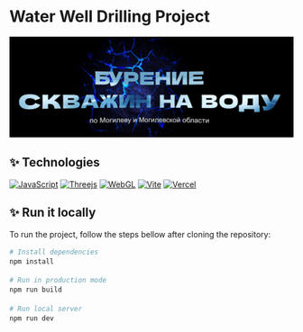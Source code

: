 # Water Well Drilling Project

![Screenshot](./public/images/screenshot.jpg)

## ✨ Technologies

[![JavaScript](https://img.shields.io/badge/-React-000000?style=flat&logo=react&logoColor=087ea4)](https://react.dev/)
[![Threejs](https://img.shields.io/badge/-Three.js-049ef4?style=flat&logo=Threejs&logoColor=ffffff)](https://threejs.org/)
[![WebGL](https://img.shields.io/badge/-WebGL-33a933?style=flat&logo=WebGL&logoColor=ffffff)](https://get.webgl.org/)
[![Vite](https://img.shields.io/badge/-Vite-%23646CFF?style=flat&logo=Vite&logoColor=ffffff)](https://vitejs.dev/)
[![Vercel](https://img.shields.io/badge/-Vercel-171717?style=flat&logo=Vercel&logoColor=ffffff)](https://vercel.com/docs)

## ✨ Run it locally

To run the project, follow the steps bellow after cloning the repository:

```bash
# Install dependencies
npm install

# Run in production mode
npm run build

# Run local server
npm run dev
```
